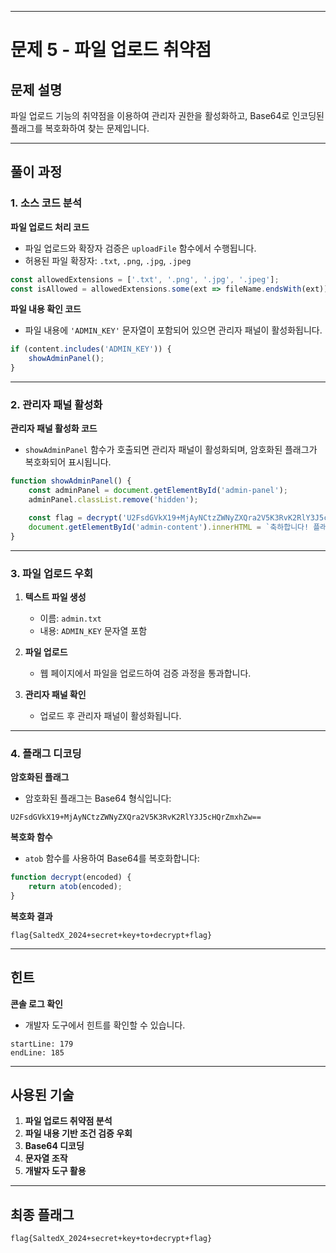 
---

# 문제 5 - 파일 업로드 취약점

## 문제 설명
파일 업로드 기능의 취약점을 이용하여 관리자 권한을 활성화하고, Base64로 인코딩된 플래그를 복호화하여 찾는 문제입니다.

---

## 풀이 과정

### 1. 소스 코드 분석

**파일 업로드 처리 코드**
- 파일 업로드와 확장자 검증은 `uploadFile` 함수에서 수행됩니다.
- 허용된 파일 확장자: `.txt`, `.png`, `.jpg`, `.jpeg`
```javascript
const allowedExtensions = ['.txt', '.png', '.jpg', '.jpeg'];
const isAllowed = allowedExtensions.some(ext => fileName.endsWith(ext));
```

**파일 내용 확인 코드**
- 파일 내용에 `'ADMIN_KEY'` 문자열이 포함되어 있으면 관리자 패널이 활성화됩니다.
```javascript
if (content.includes('ADMIN_KEY')) {
    showAdminPanel();
}
```

---

### 2. 관리자 패널 활성화

**관리자 패널 활성화 코드**
- `showAdminPanel` 함수가 호출되면 관리자 패널이 활성화되며, 암호화된 플래그가 복호화되어 표시됩니다.
```javascript
function showAdminPanel() {
    const adminPanel = document.getElementById('admin-panel');
    adminPanel.classList.remove('hidden');

    const flag = decrypt('U2FsdGVkX19+MjAyNCtzZWNyZXQra2V5K3RvK2RlY3J5cHQrZmxhZw==');
    document.getElementById('admin-content').innerHTML = `축하합니다! 플래그: ${flag}`;
}
```

---

### 3. 파일 업로드 우회

1. **텍스트 파일 생성**
   - 이름: `admin.txt`
   - 내용: `ADMIN_KEY` 문자열 포함

2. **파일 업로드**
   - 웹 페이지에서 파일을 업로드하여 검증 과정을 통과합니다.

3. **관리자 패널 확인**
   - 업로드 후 관리자 패널이 활성화됩니다.

---

### 4. 플래그 디코딩

**암호화된 플래그**
- 암호화된 플래그는 Base64 형식입니다:
```plaintext
U2FsdGVkX19+MjAyNCtzZWNyZXQra2V5K3RvK2RlY3J5cHQrZmxhZw==
```

**복호화 함수**
- `atob` 함수를 사용하여 Base64를 복호화합니다:
```javascript
function decrypt(encoded) {
    return atob(encoded);
}
```

**복호화 결과**
```plaintext
flag{SaltedX_2024+secret+key+to+decrypt+flag}
```

---

## 힌트

**콘솔 로그 확인**
- 개발자 도구에서 힌트를 확인할 수 있습니다.
```plaintext
startLine: 179
endLine: 185
```

---

## 사용된 기술

1. **파일 업로드 취약점 분석**
2. **파일 내용 기반 조건 검증 우회**
3. **Base64 디코딩**
4. **문자열 조작**
5. **개발자 도구 활용**

---

## 최종 플래그
```
flag{SaltedX_2024+secret+key+to+decrypt+flag}
```